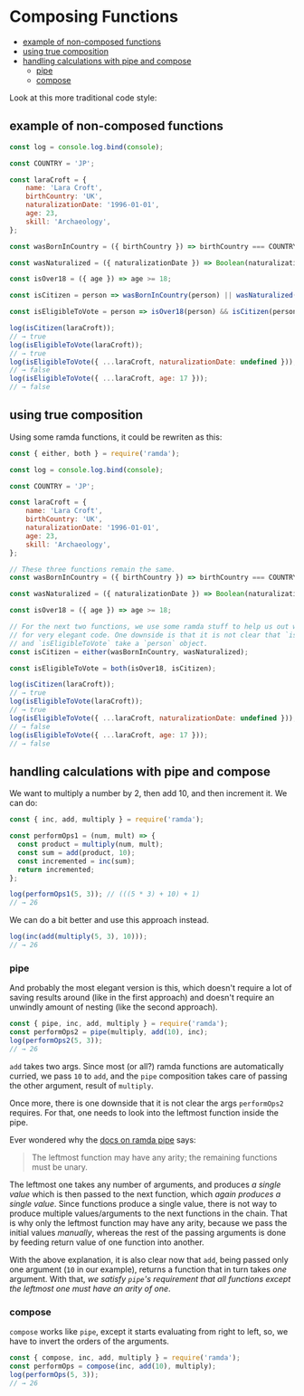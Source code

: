 # Composing Functions

- [example of non-composed functions](#example-of-non-composed-functions)
- [using true composition](#using-true-composition)
- [handling calculations with pipe and compose](#handling-calculations-with-pipe-and-compose)
    + [pipe](#pipe)
    + [compose](#compose)


Look at this more traditional code style:

## example of non-composed functions

```js
const log = console.log.bind(console);

const COUNTRY = 'JP';

const laraCroft = {
    name: 'Lara Croft',
    birthCountry: 'UK',
    naturalizationDate: '1996-01-01',
    age: 23,
    skill: 'Archaeology',
};

const wasBornInCountry = ({ birthCountry }) => birthCountry === COUNTRY;

const wasNaturalized = ({ naturalizationDate }) => Boolean(naturalizationDate);

const isOver18 = ({ age }) => age >= 18;

const isCitizen = person => wasBornInCountry(person) || wasNaturalized(person);

const isEligibleToVote = person => isOver18(person) && isCitizen(person);

log(isCitizen(laraCroft));
// → true
log(isEligibleToVote(laraCroft));
// → true
log(isEligibleToVote({ ...laraCroft, naturalizationDate: undefined }));
// → false
log(isEligibleToVote({ ...laraCroft, age: 17 }));
// → false
```

## using true composition

Using some ramda functions, it could be rewriten as this:

```js
const { either, both } = require('ramda');

const log = console.log.bind(console);

const COUNTRY = 'JP';

const laraCroft = {
    name: 'Lara Croft',
    birthCountry: 'UK',
    naturalizationDate: '1996-01-01',
    age: 23,
    skill: 'Archaeology',
};

// These three functions remain the same.
const wasBornInCountry = ({ birthCountry }) => birthCountry === COUNTRY;

const wasNaturalized = ({ naturalizationDate }) => Boolean(naturalizationDate);

const isOver18 = ({ age }) => age >= 18;

// For the next two functions, we use some ramda stuff to help us out wich makes
// for very elegant code. One downside is that it is not clear that `isCitizen`
// and `isEligibleToVote` take a `person` object.
const isCitizen = either(wasBornInCountry, wasNaturalized);

const isEligibleToVote = both(isOver18, isCitizen);

log(isCitizen(laraCroft));
// → true
log(isEligibleToVote(laraCroft));
// → true
log(isEligibleToVote({ ...laraCroft, naturalizationDate: undefined }));
// → false
log(isEligibleToVote({ ...laraCroft, age: 17 }));
// → false
```

## handling calculations with pipe and compose

We want to multiply a number by 2, then add 10, and then increment it. We can do:

```js
const { inc, add, multiply } = require('ramda');

const performOps1 = (num, mult) => {
  const product = multiply(num, mult);
  const sum = add(product, 10);
  const incremented = inc(sum);
  return incremented;
};

log(performOps1(5, 3)); // (((5 * 3) + 10) + 1)
// → 26
```

We can do a bit better and use this approach instead.

```js
log(inc(add(multiply(5, 3), 10)));
// → 26
```

### pipe

And probably the most elegant version is this, which doesn't require a lot of saving results around (like in the first approach) and doesn't require an unwindly amount of nesting (like the second approach).

```js
const { pipe, inc, add, multiply } = require('ramda');
const performOps2 = pipe(multiply, add(10), inc);
log(performOps2(5, 3));
// → 26
```

`add` takes two args. Since most (or all?) ramda functions are automatically curried, we pass `10` to `add`, and the `pipe` composition takes care of passing the other argument, result of `multiply`.

Once more, there is one downside that it is not clear the args `performOps2` requires. For that, one needs to look into the leftmost function inside the pipe.

Ever wondered why the [docs on ramda pipe](https://ramdajs.com/docs/#pipe) says:

> The leftmost function may have any arity; the remaining functions must be unary.

The leftmost one takes any number of arguments, and produces _a single value_ which is then passed to the next function, which _again produces a single value_. Since functions produce a single value, there is not way to produce multiple values/arguments to the next functions in the chain. That is why only the leftmost function may have any arity, because we pass the initial values _manually_, whereas the rest of the passing arguments is done by feeding return value of one function into another.

With the above explanation, it is also clear now that `add`, being passed only one argument (`10` in our example), returns a function that in turn takes _one_ argument. With that, _we satisfy `pipe`'s requirement that all functions except the leftmost one must have an arity of one_.


### compose

`compose` works like `pipe`, except it starts evaluating from right to left, so, we have to invert the orders of the arguments.

```js
const { compose, inc, add, multiply } = require('ramda');
const performOps = compose(inc, add(10), multiply);
log(performOps(5, 3));
// → 26
```
